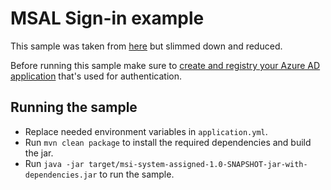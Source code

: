 # MSAL Sign-in example

This sample was taken from [here](https://github.com/Azure-Samples/ms-identity-java-spring-tutorial/tree/main/1-Authentication/sign-in) but slimmed down and reduced.

Before running this sample make sure to [create and registry your Azure AD application](https://github.com/Azure-Samples/ms-identity-java-spring-tutorial/tree/main/1-Authentication/sign-in#register-the-webapp-app-java-spring-webapp-auth) that's used for authentication.
## Running the sample
- Replace needed environment variables in `application.yml`.
- Run `mvn clean package` to install the required dependencies and build the jar. 
- Run `java -jar target/msi-system-assigned-1.0-SNAPSHOT-jar-with-dependencies.jar` to run the sample.